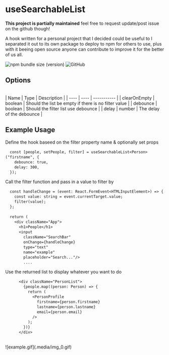 # useSearchableList

**This project is partially maintained** feel free to request update/post issue on the github though!

A hook written for a personal project that I decided could be useful to I separated it out to its own package to deploy to npm for others to use, plus with it beeing open source anyone can contribute to improve it for the better of us all.

![npm bundle size (version)](https://img.shields.io/bundlephobia/min/use-searchable-list/latest) ![GitHub](https://img.shields.io/github/license/jacoobia/useSearchableList)

## Options

<br>
| Name | Type | Description |
| ---- | ---- | ----------- |
| clearOnEmpty | boolean | Should the list be empty if there is no filter value |
| debounce | boolean | Should the filter list use debounce |
| delay | number | The delay of the debounce |

## Example Usage

Define the hook baseed on the filter property name & optionally set props

```
  const [people, setPeople, filter] = useSearchableList<Person>("firstname", {
    debounce: true,
    delay: 300,
  });
```

Call the filter function and pass in a value to filter by

```
  const handleChange = (event: React.FormEvent<HTMLInputElement>) => {
    const value: string = event.currentTarget.value;
    filter(value);
  };

  return (
    <div className="App">
      <h1>People</h1>
      <input
        className="SearchBar"
        onChange={handleChange}
        type="text"
        name="example"
        placeholder="Search..."/>
        ....
```

Use the returned list to display whatever you want to do

```
      <div className="PersonList">
        {people.map((person: Person) => {
          return (
            <PersonProfile
              firstname={person.firstname}
              lastname={person.lastname}
              email={person.email}
            />
          );
        })}
      </div>
```

<br>
![example.gif](.media/img_0.gif)
